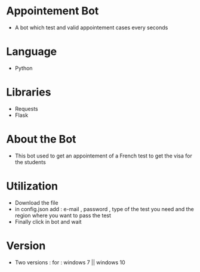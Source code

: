 # Appointement Bot
- A bot which  test and valid appointement cases every seconds

# Language 
- Python 

# Libraries 
- Requests
- Flask 

# About the Bot 
- This bot used to get an appointement of a French test to get the visa for the students

# Utilization 
- Download the file 
- in config.json add : e-mail , password , type of the test you need and the region where you want to pass the test
- Finally click in bot and wait 

# Version 
- Two versions : for : windows 7 || windows 10
